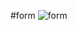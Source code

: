 #form
![form](https://github.com/siddhparapurvang/form/assets/139098531/fb1474f0-aee4-4a99-aef3-3b676f503e6a)


